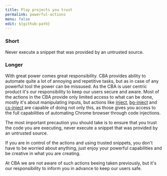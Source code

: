 ```yaml
---
title: Play projects you trust
permalink: powerful-actions
menu: false
edit: ${github-path}
---
```


### Short
Never execute a snippet that was provided by an untrusted source.

### Longer

With great power comes great responsibility. CBA provides ability to automate
quite a lot of annoying and repetitive tasks, but as in case of any powerful
tool the power can be missused. As the CBA is user centric product it's our
responsibility to keep our users secure and aware. Most of the actions in the
CBA provide only limited access to what can be done, mostly it's about
manipulating inputs, but actions like [inject](/inject), [bg-inject](/bg-inject)
and [cs-inject](/inject-cs) are capable of doing not only this, as those gives
you access to the full capabilities of automating Chrome browser through code
injections.

The most important precaution you should take is to ensure that you trust the
code you are executing, never execute a snippet that was provided by an
untrusted source.

If you are in control of the actions and using trusted snippets, you don't have
to be worried about anything, just enjoy your powerful capabilities and be
creative in what you are creating.

At CBA we are not aware of such actions beeing taken previously, but it's our
responsibility to inform you in advance to keep our users safe.
